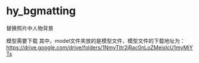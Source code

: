 # hy_bgmatting
替换照片中人物背景

模型需要下载
其中，model文件夹放的是模型文件，模型文件的下载地址为：https://drive.google.com/drive/folders/1NmyTItr2jRac0nLoZMeixlcU1myMiYTs
